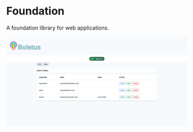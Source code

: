# Foundation

A foundation library for web applications.

<img src="docs/img/users_index.png" width="480">

